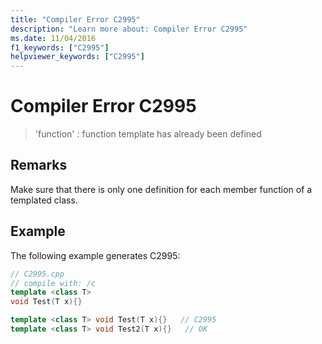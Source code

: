 ```yaml
---
title: "Compiler Error C2995"
description: "Learn more about: Compiler Error C2995"
ms.date: 11/04/2016
f1_keywords: ["C2995"]
helpviewer_keywords: ["C2995"]
---
```

# Compiler Error C2995

> 'function' : function template has already been defined

## Remarks

Make sure that there is only one definition for each member function of a templated class.

## Example

The following example generates C2995:

```cpp
// C2995.cpp
// compile with: /c
template <class T>
void Test(T x){}

template <class T> void Test(T x){}   // C2995
template <class T> void Test2(T x){}   // OK
```
